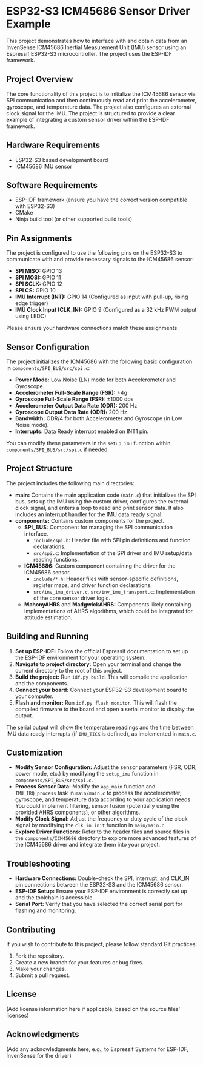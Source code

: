 # ESP32-S3 ICM45686 Sensor Driver Example

This project demonstrates how to interface with and obtain data from an InvenSense ICM45686 Inertial Measurement Unit (IMU) sensor using an Espressif ESP32-S3 microcontroller. The project uses the ESP-IDF framework.

## Project Overview

The core functionality of this project is to initialize the ICM45686 sensor via SPI communication and then continuously read and print the accelerometer, gyroscope, and temperature data. The project also configures an external clock signal for the IMU. The project is structured to provide a clear example of integrating a custom sensor driver within the ESP-IDF framework.

## Hardware Requirements

*   ESP32-S3 based development board
*   ICM45686 IMU sensor

## Software Requirements

*   ESP-IDF framework (ensure you have the correct version compatible with ESP32-S3)
*   CMake
*   Ninja build tool (or other supported build tools)

## Pin Assignments

The project is configured to use the following pins on the ESP32-S3 to communicate with and provide necessary signals to the ICM45686 sensor:

*   **SPI MISO:** GPIO 13
*   **SPI MOSI:** GPIO 11
*   **SPI SCLK:** GPIO 12
*   **SPI CS:** GPIO 10
*   **IMU Interrupt (INT):** GPIO 14 (Configured as input with pull-up, rising edge trigger)
*   **IMU Clock Input (CLK_IN):** GPIO 9 (Configured as a 32 kHz PWM output using LEDC)

Please ensure your hardware connections match these assignments.

## Sensor Configuration

The project initializes the ICM45686 with the following basic configuration in `components/SPI_BUS/src/spi.c`:

*   **Power Mode:** Low Noise (LN) mode for both Accelerometer and Gyroscope.
*   **Accelerometer Full-Scale Range (FSR):** ±4g
*   **Gyroscope Full-Scale Range (FSR):** ±1000 dps
*   **Accelerometer Output Data Rate (ODR):** 200 Hz
*   **Gyroscope Output Data Rate (ODR):** 200 Hz
*   **Bandwidth:** ODR/4 for both Accelerometer and Gyroscope (in Low Noise mode).
*   **Interrupts:** Data Ready interrupt enabled on INT1 pin.

You can modify these parameters in the `setup_imu` function within `components/SPI_BUS/src/spi.c` if needed.

## Project Structure

The project includes the following main directories:

*   **main:** Contains the main application code (`main.c`) that initializes the SPI bus, sets up the IMU using the custom driver, configures the external clock signal, and enters a loop to read and print sensor data. It also includes an interrupt handler for the IMU data ready signal.
*   **components:** Contains custom components for the project.
    *   **SPI_BUS:** Component for managing the SPI communication interface.
        *   `include/spi.h`: Header file with SPI pin definitions and function declarations.
        *   `src/spi.c`: Implementation of the SPI driver and IMU setup/data reading functions.
    *   **ICM45686:** Custom component containing the driver for the ICM45686 sensor.
        *   `include/*.h`: Header files with sensor-specific definitions, register maps, and driver function declarations.
        *   `src/inv_imu_driver.c`, `src/inv_imu_transport.c`: Implementation of the core sensor driver logic.
    *   **MahonyAHRS** and **MadgwickAHRS:** Components likely containing implementations of AHRS algorithms, which could be integrated for attitude estimation.

## Building and Running

1.  **Set up ESP-IDF:** Follow the official Espressif documentation to set up the ESP-IDF environment for your operating system.
2.  **Navigate to project directory:** Open your terminal and change the current directory to the root of this project.
3.  **Build the project:** Run `idf.py build`. This will compile the application and the components.
4.  **Connect your board:** Connect your ESP32-S3 development board to your computer.
5.  **Flash and monitor:** Run `idf.py flash monitor`. This will flash the compiled firmware to the board and open a serial monitor to display the output.

The serial output will show the temperature readings and the time between IMU data ready interrupts (if `IMU_TICK` is defined), as implemented in `main.c`.

## Customization

*   **Modify Sensor Configuration:** Adjust the sensor parameters (FSR, ODR, power mode, etc.) by modifying the `setup_imu` function in `components/SPI_BUS/src/spi.c`.
*   **Process Sensor Data:** Modify the `app_main` function and `IMU_IRQ_process` task in `main/main.c` to process the accelerometer, gyroscope, and temperature data according to your application needs. You could implement filtering, sensor fusion (potentially using the provided AHRS components), or other algorithms.
*   **Modify Clock Signal:** Adjust the frequency or duty cycle of the clock signal by modifying the `clk_in_init` function in `main/main.c`.
*   **Explore Driver Functions:** Refer to the header files and source files in the `components/ICM45686` directory to explore more advanced features of the ICM45686 driver and integrate them into your project.

## Troubleshooting

*   **Hardware Connections:** Double-check the SPI, interrupt, and CLK_IN pin connections between the ESP32-S3 and the ICM45686 sensor.
*   **ESP-IDF Setup:** Ensure your ESP-IDF environment is correctly set up and the toolchain is accessible.
*   **Serial Port:** Verify that you have selected the correct serial port for flashing and monitoring.

## Contributing

If you wish to contribute to this project, please follow standard Git practices:

1.  Fork the repository.
2.  Create a new branch for your features or bug fixes.
3.  Make your changes.
4.  Submit a pull request.

## License

(Add license information here if applicable, based on the source files' licenses)

## Acknowledgments

(Add any acknowledgments here, e.g., to Espressif Systems for ESP-IDF, InvenSense for the driver)